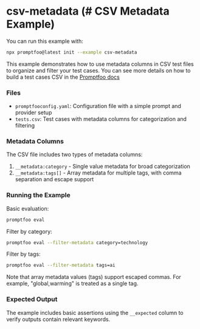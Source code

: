 # csv-metadata (# CSV Metadata Example)

You can run this example with:

```bash
npx promptfoo@latest init --example csv-metadata
```

This example demonstrates how to use metadata columns in CSV test files to organize and filter your test cases. You can see more details on how to build a test cases CSV in the [Promptfoo docs](https://www.promptfoo.dev/docs/configuration/parameters/#import-from-csv)

### Files

- `promptfooconfig.yaml`: Configuration file with a simple prompt and provider setup
- `tests.csv`: Test cases with metadata columns for categorization and filtering

### Metadata Columns

The CSV file includes two types of metadata columns:

1. `__metadata:category` - Single value metadata for broad categorization
2. `__metadata:tags[]` - Array metadata for multiple tags, with comma separation and escape support

### Running the Example

Basic evaluation:

```bash
promptfoo eval
```

Filter by category:

```bash
promptfoo eval --filter-metadata category=technology
```

Filter by tags:

```bash
promptfoo eval --filter-metadata tags=ai
```

Note that array metadata values (tags) support escaped commas. For example, "global\,warming" is treated as a single tag.

### Expected Output

The example includes basic assertions using the `__expected` column to verify outputs contain relevant keywords.
